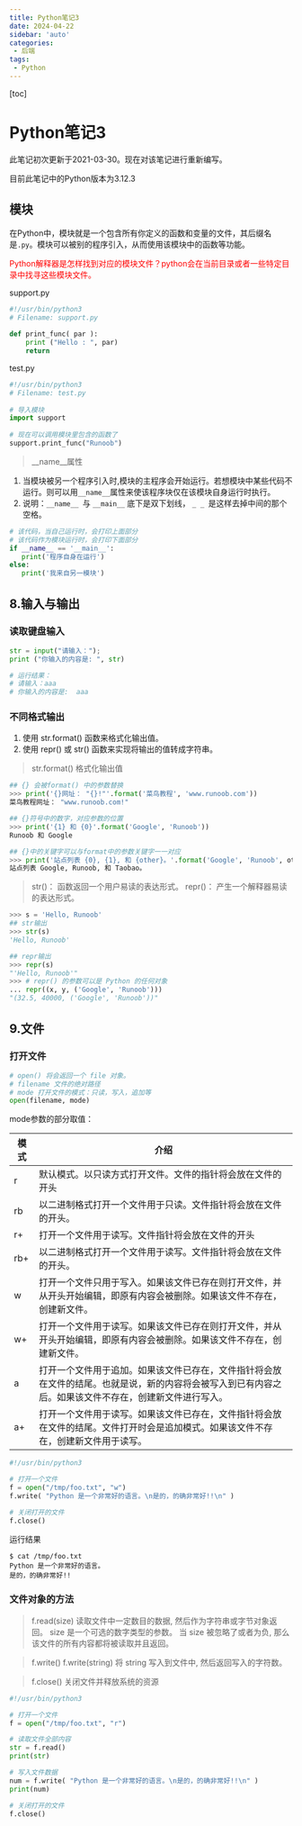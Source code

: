 ```yaml
---
title: Python笔记3
date: 2024-04-22
sidebar: 'auto'
categories: 
 - 后端
tags:
 - Python
---
```


[toc]

# Python笔记3

此笔记初次更新于2021-03-30。现在对该笔记进行重新编写。

目前此笔记中的Python版本为3.12.3

## 模块

在Python中，模块就是一个包含所有你定义的函数和变量的文件，其后缀名是`.py`。模块可以被别的程序引入，从而使用该模块中的函数等功能。


<font color="red">Python解释器是怎样找到对应的模块文件？python会在当前目录或者一些特定目录中找寻这些模块文件。</font>


support.py
```python
#!/usr/bin/python3
# Filename: support.py
 
def print_func( par ):
    print ("Hello : ", par)
    return

```

test.py 
```python
#!/usr/bin/python3
# Filename: test.py
 
# 导入模块
import support
 
# 现在可以调用模块里包含的函数了
support.print_func("Runoob")

```

> __name__属性

1. 当模块被另一个程序引入时,模块的主程序会开始运行。若想模块中某些代码不运行。则可以用`__name__`属性来使该程序块仅在该模块自身运行时执行。
2. 说明：`__name__ `与 `__main__` 底下是双下划线， `_ _ `是这样去掉中间的那个空格。

```python
# 该代码，当自己运行时，会打印上面部分
# 该代码作为模块运行时，会打印下面部分
if __name__ == '__main__':
   print('程序自身在运行')
else:
   print('我来自另一模块')
```

## 8.输入与输出

### 读取键盘输入

```python
str = input("请输入：");
print ("你输入的内容是: ", str)

# 运行结果：
# 请输入：aaa
# 你输入的内容是:  aaa
```


### 不同格式输出

1. 使用 str.format() 函数来格式化输出值。
2. 使用 repr() 或 str() 函数来实现将输出的值转成字符串。

> str.format() 格式化输出值

```python
## {} 会被format() 中的参数替换
>>> print('{}网址： "{}!"'.format('菜鸟教程', 'www.runoob.com'))
菜鸟教程网址： "www.runoob.com!"

## {}符号中的数字，对应参数的位置
>>> print('{1} 和 {0}'.format('Google', 'Runoob'))
Runoob 和 Google

## {}中的关键字可以与format中的参数关键字一一对应
>>> print('站点列表 {0}, {1}, 和 {other}。'.format('Google', 'Runoob', other='Taobao'))
站点列表 Google, Runoob, 和 Taobao。

```

>str()： 函数返回一个用户易读的表达形式。
>repr()： 产生一个解释器易读的表达形式。


```python
>>> s = 'Hello, Runoob'
## str输出
>>> str(s)
'Hello, Runoob'

## repr输出
>>> repr(s)
"'Hello, Runoob'"
>>> # repr() 的参数可以是 Python 的任何对象
... repr((x, y, ('Google', 'Runoob')))
"(32.5, 40000, ('Google', 'Runoob'))"
```


## 9.文件

### 打开文件

```python
# open() 将会返回一个 file 对象。 
# filename 文件的绝对路径
# mode 打开文件的模式：只读，写入，追加等
open(filename, mode)
```

mode参数的部分取值：

模式    | 介绍 
------ | ------
r      | 默认模式。以只读方式打开文件。文件的指针将会放在文件的开头     
rb     | 以二进制格式打开一个文件用于只读。文件指针将会放在文件的开头。
r+     | 打开一个文件用于读写。文件指针将会放在文件的开头
rb+    | 以二进制格式打开一个文件用于读写。文件指针将会放在文件的开头。
w      | 打开一个文件只用于写入。如果该文件已存在则打开文件，并从开头开始编辑，即原有内容会被删除。如果该文件不存在，创建新文件。
w+     | 打开一个文件用于读写。如果该文件已存在则打开文件，并从开头开始编辑，即原有内容会被删除。如果该文件不存在，创建新文件。
a      | 打开一个文件用于追加。如果该文件已存在，文件指针将会放在文件的结尾。也就是说，新的内容将会被写入到已有内容之后。如果该文件不存在，创建新文件进行写入。
a+     | 打开一个文件用于读写。如果该文件已存在，文件指针将会放在文件的结尾。文件打开时会是追加模式。如果该文件不存在，创建新文件用于读写。


```python
#!/usr/bin/python3

# 打开一个文件
f = open("/tmp/foo.txt", "w")
f.write( "Python 是一个非常好的语言。\n是的，的确非常好!!\n" )

# 关闭打开的文件
f.close()
```

运行结果
```shell
$ cat /tmp/foo.txt 
Python 是一个非常好的语言。
是的，的确非常好!!
```


### 文件对象的方法

> f.read(size)
读取文件中一定数目的数据, 然后作为字符串或字节对象返回。
size 是一个可选的数字类型的参数。 当 size 被忽略了或者为负, 那么该文件的所有内容都将被读取并且返回。

>f.write()
f.write(string) 将 string 写入到文件中, 然后返回写入的字符数。

>f.close()
关闭文件并释放系统的资源


```python
#!/usr/bin/python3

# 打开一个文件
f = open("/tmp/foo.txt", "r")

# 读取文件全部内容
str = f.read()
print(str)

# 写入文件数据
num = f.write( "Python 是一个非常好的语言。\n是的，的确非常好!!\n" )
print(num)

# 关闭打开的文件
f.close()
```